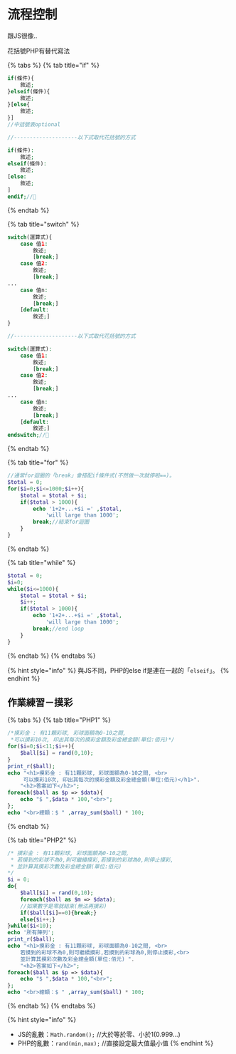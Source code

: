 # 流程控制

跟JS很像..

花括號PHP有替代寫法

{% tabs %}
{% tab title="if" %}
```php
if(條件){
    敘述;
}elseif(條件){
    敘述;
}[else{
    敘述;
}]
//中括號表optional

//--------------------以下式取代花括號的方式

if(條件):
    敘述;
elseif(條件):
    敘述;
[else:
    敘述;
]
endif;//🔹
```
{% endtab %}

{% tab title="switch" %}
```php
switch(運算式){
    case 值1:
        敘述;
        [break;]
    case 值2:
        敘述;
        [break;]
...
    case 值n:
        敘述;
        [break;]
    [default:
        敘述;]
}

//--------------------以下式取代花括號的方式

switch(運算式):
    case 值1:
        敘述;
        [break;]
    case 值2:
        敘述;
        [break;]
...
    case 值n:
        敘述;
        [break;]
    [default:
        敘述;]
endswitch;//🔹
```
{% endtab %}

{% tab title="for" %}
```php
//通常for迴圈的「break」會搭配if條件式(不然做一次就停啦==)。
$total = 0;
for($i=0;$i<=1000;$i++){
	$total = $total + $i;
	if($total > 1000){
		echo '1+2+...+$i =' ,$total,
			'will large than 1000';
		break;//結束for迴圈
	}
}
```
{% endtab %}

{% tab title="while" %}
```php
$total = 0;
$i=0;
while($i<=1000){
	$total = $total + $i;
	$i++;
	if($total > 1000){
		echo '1+2+...+$i =' ,$total,
			'will large than 1000';
		break;//end loop
	}
}
```
{% endtab %}
{% endtabs %}

{% hint style="info" %}
與JS不同，PHP的else if是連在一起的「`elseif`」。
{% endhint %}

## 作業練習－摸彩

{% tabs %}
{% tab title="PHP1" %}
```php
/*摸彩金 : 有11顆彩球, 彩球面額為0-10之間, 
 *可以摸彩10次, 印出其每次的摸彩金額及彩金總金額(單位:佰元)*/
for($i=0;$i<11;$i++){
	$ball[$i] = rand(0,10);
}
print_r($ball);
echo "<h1>摸彩金 : 有11顆彩球, 彩球面額為0-10之間, <br>
	 可以摸彩10次, 印出其每次的摸彩金額及彩金總金額(單位:佰元)</h1>".
 	"<h2>答案如下</h2>";
foreach($ball as $p => $data){
	echo "$ ",$data * 100,"<br>";
};
echo "<br>總額：$ " ,array_sum($ball) * 100;
```
{% endtab %}

{% tab title="PHP2" %}
```php
/* 摸彩金 : 有11顆彩球, 彩球面額為0-10之間, 
 * 若摸到的彩球不為0,則可繼續摸彩,若摸到的彩球為0,則停止摸彩,
 * 並計算其摸彩次數及彩金總金額(單位:佰元) 
*/
$i = 0;
do{
	$ball[$i] = rand(0,10);
	foreach($ball as $m => $data);
	//如果數字是零就結束(無法再摸彩)
	if($ball[$i]==0){break;}
	else{$i++;}
}while($i<10);
echo '所有陣列';
print_r($ball);
echo "<h1>摸彩金 : 有11顆彩球, 彩球面額為0-10之間, <br>
 	若摸到的彩球不為0,則可繼續摸彩,若摸到的彩球為0,則停止摸彩,<br>
 	並計算其摸彩次數及彩金總金額(單位:佰元) ".
	"<h2>答案如下</h2>";
foreach($ball as $p => $data){
	echo "$ ",$data * 100,"<br>";
};
echo "<br>總額：$ " ,array_sum($ball) * 100;
```
{% endtab %}
{% endtabs %}

{% hint style="info" %}
* JS的亂數：`Math.random();`  //大於等於零、小於1\(0.999...\)
* PHP的亂數：`rand(min,max);` //直接設定最大值最小值
{% endhint %}

